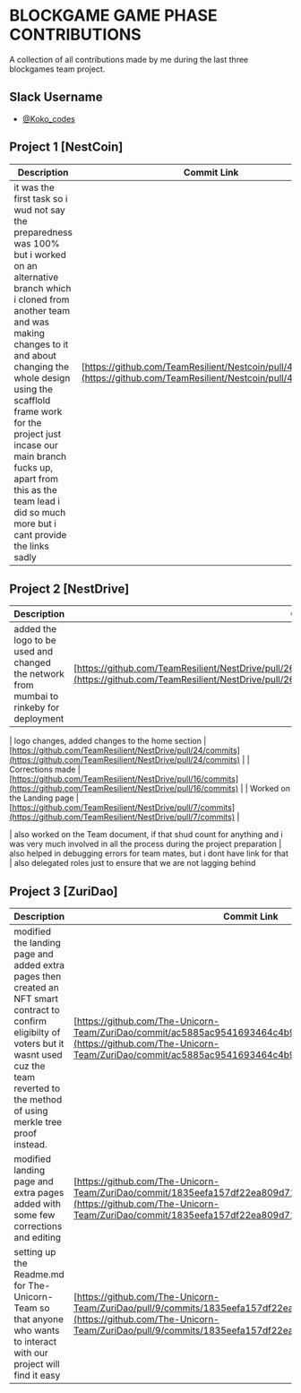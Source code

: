 # BLOCKGAME GAME PHASE CONTRIBUTIONS

A collection of all contributions made by me during the last three blockgames team project.

## Slack Username

- [@Koko_codes](https://blockgamegamephase.slack.com/team/U0394RMFFC5)

## Project 1 [NestCoin]

| Description                                | Commit Link                                                                                                                                                                        |
| ------------------------------------------ | ---------------------------------------------------------------------------------------------------------------------------------------------------------------------------------- |
| it was the first task so i wud not say the preparedness was 100% but i worked on an alternative branch which i cloned from another team and was making changes to it and about changing the whole design using the scafflold frame work for the project just incase our main branch fucks up, apart from this as the team lead i did so much more but i cant provide the links sadly | [https://github.com/TeamResilient/Nestcoin/pull/43/commits](https://github.com/TeamResilient/Nestcoin/pull/43/commits) |



## Project 2 [NestDrive]

| Description                                                                  | Commit Link                                                                                                                                                                          |
| ---------------------------------------------------------------------------- | ------------------------------------------------------------------------------------------------------------------------------------------------------------------------------------ |
| added the logo to be used and changed the network from mumbai to rinkeby for deployment            | [https://github.com/TeamResilient/NestDrive/pull/26/commits/c2606e45a27528b81a9af61e8c40b1215ba8c27c](https://github.com/TeamResilient/NestDrive/pull/26/commits/c2606e45a27528b81a9af61e8c40b1215ba8c27c) |[https://github.com/TeamResilient/NestDrive/pull/26/commits/c639a113111b85776394af17b1ff5c9f7e8512d3](https://github.com/TeamResilient/NestDrive/pull/26/commits/c639a113111b85776394af17b1ff5c9f7e8512d3)|

| logo changes, added changes to the home section | [https://github.com/TeamResilient/NestDrive/pull/24/commits](https://github.com/TeamResilient/NestDrive/pull/24/commits) |
| Corrections made       | [https://github.com/TeamResilient/NestDrive/pull/16/commits](https://github.com/TeamResilient/NestDrive/pull/16/commits) |
| Worked on the Landing page                        | [https://github.com/TeamResilient/NestDrive/pull/7/commits](https://github.com/TeamResilient/NestDrive/pull/7/commits) |

| also worked on the Team document, if that shud count for anything and i was very much involved in all the process during the project preparation
| also helped in debugging errors for team mates, but i dont have link for that
| also delegated roles just to ensure that we are not lagging behind

## Project 3 [ZuriDao]

| Description                                                  | Commit Link                                                                                                                                                                                        |
| ------------------------------------------------------------ | -------------------------------------------------------------------------------------------------------------------------------------------------------------------------------------------------- |
| modified the landing page and added extra pages then created an NFT smart contract to confirm eligibilty of voters but it wasnt used cuz the team reverted to the method of using merkle tree proof instead.        | [https://github.com/The-Unicorn-Team/ZuriDao/commit/ac5885ac9541693464c4b920df56c8f043d48c61](https://github.com/The-Unicorn-Team/ZuriDao/commit/ac5885ac9541693464c4b920df56c8f043d48c61) |
|modified landing page and extra pages added with some few corrections and editing | [https://github.com/The-Unicorn-Team/ZuriDao/commit/1835eefa157df22ea809d7163728d474165c4c9d](https://github.com/The-Unicorn-Team/ZuriDao/commit/1835eefa157df22ea809d7163728d474165c4c9d) |
| setting up the Readme.md for The-Unicorn-Team so that anyone who wants to interact with our project will find it easy | [https://github.com/The-Unicorn-Team/ZuriDao/pull/9/commits/1835eefa157df22ea809d7163728d474165c4c9d](https://github.com/The-Unicorn-Team/ZuriDao/pull/9/commits/1835eefa157df22ea809d7163728d474165c4c9d) |


